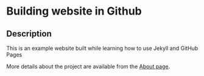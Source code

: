 # Building website in Github

## Description
This is an example website built while learning how to use Jekyll and GitHub Pages

More details about the project are available from the [About page](about).

